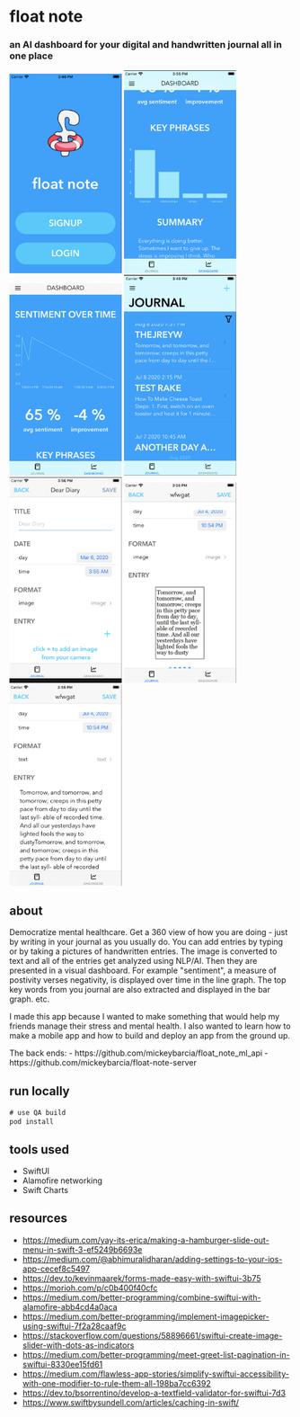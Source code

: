#  float note
### an AI dashboard for your digital and handwritten journal all in one place
<img src="./Screenshots/login.png" width=200>
<img src="./Screenshots/dash1.png" width=200>
<img src="./Screenshots/dash2.png" width=200>
<img src="./Screenshots/journal.png" width=200>
<img src="./Screenshots/entry3.png" width=200>
<img src="./Screenshots/entry1.png" width=200>
<img src="./Screenshots/entry2.png" width=200>

## about 
<p> Democratize mental healthcare. Get a 360 view of how you are doing - just by writing in your journal as you usually do. You can add entries by typing or by taking a pictures of handwritten entries. The image is converted to text and all of the entries get analyzed using NLP/AI. Then they are presented in a visual dashboard. For example "sentiment", a measure of postivity verses negativity, is displayed over time in the line graph. The top key words from you journal are also extracted and displayed in the bar graph. etc. </p>
<p> I made this app because I wanted to make something that would help my friends manage their stress and mental health. I also wanted to learn how to make a mobile app and how to build and deploy an app from the ground up. </p>
The back ends: 
- https://github.com/mickeybarcia/float_note_ml_api
- https://github.com/mickeybarcia/float-note-server

## run locally
```
# use QA build
pod install
```
## tools used
- SwiftUI
- Alamofire networking
- Swift Charts 
## resources
- https://medium.com/yay-its-erica/making-a-hamburger-slide-out-menu-in-swift-3-ef5249b6693e
- https://medium.com/@abhimuralidharan/adding-settings-to-your-ios-app-cecef8c5497
- https://dev.to/kevinmaarek/forms-made-easy-with-swiftui-3b75
- https://morioh.com/p/c0b400f40cfc
- https://medium.com/better-programming/combine-swiftui-with-alamofire-abb4cd4a0aca
- https://medium.com/better-programming/implement-imagepicker-using-swiftui-7f2a28caaf9c
- https://stackoverflow.com/questions/58896661/swiftui-create-image-slider-with-dots-as-indicators
- https://medium.com/better-programming/meet-greet-list-pagination-in-swiftui-8330ee15fd61
- https://medium.com/flawless-app-stories/simplify-swiftui-accessibility-with-one-modifier-to-rule-them-all-198ba7cc6392
- https://dev.to/bsorrentino/develop-a-textfield-validator-for-swiftui-7d3
- https://www.swiftbysundell.com/articles/caching-in-swift/
